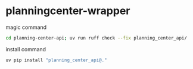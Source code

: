 # planningcenter-wrapper


magic command
```bash
cd planning-center-api; uv run ruff check --fix planning_center_api/
```


install command 
```bash
uv pip install "planning_center_api@."
```